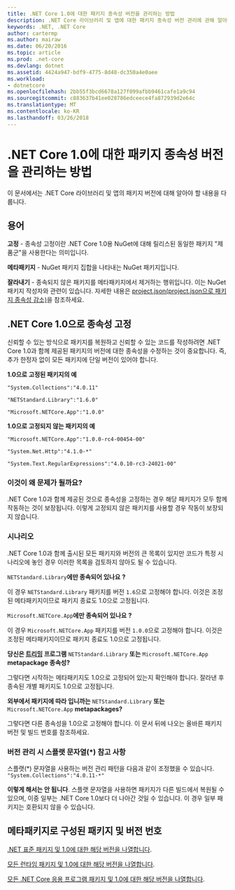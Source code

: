 ```yaml
---
title: .NET Core 1.0에 대한 패키지 종속성 버전을 관리하는 방법
description: .NET Core 라이브러리 및 앱에 대한 패키지 종속성 버전 관리에 관해 알아봅니다.
keywords: .NET, .NET Core
author: cartermp
ms.author: mairaw
ms.date: 06/20/2016
ms.topic: article
ms.prod: .net-core
ms.devlang: dotnet
ms.assetid: 4424a947-bdf9-4775-8d48-dc350a4e0aee
ms.workload:
- dotnetcore
ms.openlocfilehash: 2bb55f3bcd6678a127f099afbb9461cafe1a9c94
ms.sourcegitcommit: c883637b41ee028786edceece4fa872939d2e64c
ms.translationtype: MT
ms.contentlocale: ko-KR
ms.lasthandoff: 03/26/2018
---
```

# <a name="how-to-manage-package-dependency-versions-for-net-core-10"></a>.NET Core 1.0에 대한 패키지 종속성 버전을 관리하는 방법

이 문서에서는 .NET Core 라이브러리 및 앱의 패키지 버전에 대해 알아야 할 내용을 다룹니다.

## <a name="glossary"></a>용어

**고정** - 종속성 고정이란 .NET Core 1.0용 NuGet에 대해 릴리스된 동일한 패키지 "제품군"을 사용한다는 의미입니다.

**메타패키지** - NuGet 패키지 집합을 나타내는 NuGet 패키지입니다.

**잘라내기** - 종속되지 않은 패키지를 메타패키지에서 제거하는 행위입니다.  이는 NuGet 패키지 작성자와 관련이 있습니다.  자세한 내용은 [project.json(project.json으로 패키지 종속성 감소)](../deploying/reducing-dependencies.md)을 참조하세요. 

## <a name="fix-your-dependencies-to-net-core-10"></a>.NET Core 1.0으로 종속성 고정

신뢰할 수 있는 방식으로 패키지를 복원하고 신뢰할 수 있는 코드를 작성하려면 .NET Core 1.0과 함께 제공된 패키지의 버전에 대한 종속성을 수정하는 것이 중요합니다.  즉, 추가 한정자 없이 모든 패키지에 단일 버전이 있어야 합니다.

**1.0으로 고정된 패키지의 예**

`"System.Collections":"4.0.11"`

`"NETStandard.Library":"1.6.0"`

`"Microsoft.NETCore.App":"1.0.0"`

**1.0으로 고정되지 않는 패키지의 예**

`"Microsoft.NETCore.App":"1.0.0-rc4-00454-00"`

`"System.Net.Http":"4.1.0-*"`

`"System.Text.RegularExpressions":"4.0.10-rc3-24021-00"`

### <a name="why-does-this-matter"></a>이것이 왜 문제가 될까요?

.NET Core 1.0과 함께 제공된 것으로 종속성을 고정하는 경우 해당 패키지가 모두 함께 작동하는 것이 보장됩니다. 이렇게 고정되지 않은 패키지를 사용할 경우 작동이 보장되지 않습니다.

### <a name="scenarios"></a>시나리오

.NET Core 1.0과 함께 출시된 모든 패키지와 버전의 큰 목록이 있지만 코드가 특정 시나리오에 놓인 경우 이러한 목록을 검토하지 않아도 될 수 있습니다.

`NETStandard.Library`**에만 종속되어 있나요** **?**

이 경우 `NETStandard.Library` 패키지를 버전 `1.6`으로 고정해야 합니다.  이것은 조정된 메타패키지이므로 패키지 종료도 1.0으로 고정됩니다.

`Microsoft.NETCore.App`**에만 종속되어 있나요** **?**

이 경우 `Microsoft.NETCore.App` 패키지를 버전 `1.0.0`으로 고정해야 합니다.  이것은 조정된 메타패키지이므로 패키지 종료도 1.0으로 고정됩니다.

**당신은 [트리밍](../deploying/reducing-dependencies.md) 프로그램** `NETStandard.Library` **또는** `Microsoft.NETCore.App` **metapackage 종속성?**

그렇다면 시작하는 메타패키지도 1.0으로 고정되어 있는지 확인해야 합니다.  잘라낸 후 종속된 개별 패키지도 1.0으로 고정됩니다.

**외부에서 패키지에 따라 입니까는** `NETStandard.Library` **또는** `Microsoft.NETCore.App` **metapackages?**

그렇다면 다른 종속성을 1.0으로 고정해야 합니다.  이 문서 뒤에 나오는 올바른 패키지 버전 및 빌드 번호를 참조하세요.

### <a name="a-note-on-using-a-splat-string--when-versioning"></a>버전 관리 시 스플랫 문자열(\*) 참고 사항

스플랫(\*) 문자열을 사용하는 버전 관리 패턴을 다음과 같이 조정했을 수 있습니다. `"System.Collections":"4.0.11-*"`

**이렇게 해서는 안 됩니다**.  스플랫 문자열을 사용하면 패키지가 다른 빌드에서 복원될 수 있으며, 이중 일부는 .NET Core 1.0보다 더 나아간 것일 수 있습니다.  이 경우 일부 패키지는 호환되지 않을 수 있습니다.

## <a name="packages-and-version-numbers-organized-by-metapackage"></a>메타패키지로 구성된 패키지 및 버전 번호

[.NET 표준 패키지 및 1.0에 대한 해당 버전을 나열합니다](https://github.com/dotnet/versions/blob/master/build-info/dotnet/corefx/release/1.0.0/Latest_Packages.txt).

[모든 런타임 패키지 및 1.0에 대한 해당 버전을 나열합니다](https://github.com/dotnet/versions/blob/master/build-info/dotnet/coreclr/release/1.0.0/LKG_Packages.txt).

[모든 .NET Core 응용 프로그램 패키지 및 1.0에 대한 해당 버전을 나열합니다](https://github.com/dotnet/versions/blob/master/build-info/dotnet/core-setup/release/1.0.0/Latest_Packages.txt).
